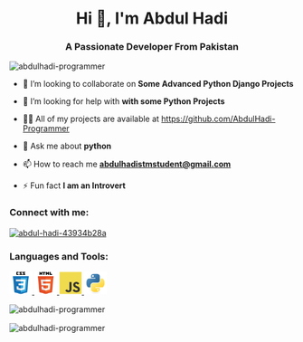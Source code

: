 <h1 align="center">Hi 👋, I'm Abdul Hadi</h1>
<h3 align="center">A Passionate Developer From Pakistan</h3>

<p align="left"> <img src="https://komarev.com/ghpvc/?username=abdulhadi-programmer&label=Profile%20views&color=0e75b6&style=flat" alt="abdulhadi-programmer" /> </p>

<!-- - 🔭 I’m currently working on **Bakery Management System** -->

<!-- -🌱 I’m currently learning **Streamlit**  -->

- 👯 I’m looking to collaborate on **Some Advanced Python Django Projects**

- 🤝 I’m looking for help with **with some Python Projects**

- 👨‍💻 All of my projects are available at https://github.com/AbdulHadi-Programmer

- 💬 Ask me about **python**

- 📫 How to reach me **abdulhadistmstudent@gmail.com**

- ⚡ Fun fact **I am an Introvert**

<h3 align="left">Connect with me:</h3>
<p align="left">
<a href="https://linkedin.com/in/abdul-hadi-43934b28a" target="blank"><img align="center" src="https://raw.githubusercontent.com/rahuldkjain/github-profile-readme-generator/master/src/images/icons/Social/linked-in-alt.svg" alt="abdul-hadi-43934b28a" height="30" width="40" /></a>
</p>

<h3 align="left">Languages and Tools:</h3>
<p align="left"> <a href="https://www.w3schools.com/css/" target="_blank" rel="noreferrer"> <img src="https://raw.githubusercontent.com/devicons/devicon/master/icons/css3/css3-original-wordmark.svg" alt="css3" width="40" height="40"/> </a> <a href="https://www.w3.org/html/" target="_blank" rel="noreferrer"> <img src="https://raw.githubusercontent.com/devicons/devicon/master/icons/html5/html5-original-wordmark.svg" alt="html5" width="40" height="40"/> </a> <a href="https://developer.mozilla.org/en-US/docs/Web/JavaScript" target="_blank" rel="noreferrer"> <img src="https://raw.githubusercontent.com/devicons/devicon/master/icons/javascript/javascript-original.svg" alt="javascript" width="40" height="40"/> </a> <a href="https://www.python.org" target="_blank" rel="noreferrer"> <img src="https://raw.githubusercontent.com/devicons/devicon/master/icons/python/python-original.svg" alt="python" width="40" height="40"/> </a> </p>

<p><img align="center" src="https://github-readme-stats.vercel.app/api/top-langs?username=abdulhadi-programmer&show_icons=true&locale=en&layout=compact" alt="abdulhadi-programmer" /></p>

<p><img align="center" src="https://github-readme-streak-stats.herokuapp.com/?user=abdulhadi-programmer&" alt="abdulhadi-programmer" /></p>
